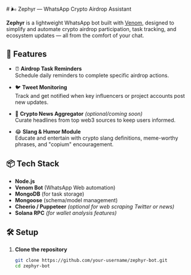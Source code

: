  # 🌬️ Zephyr — WhatsApp Crypto Airdrop Assistant

**Zephyr** is a lightweight WhatsApp bot built with [Venom](https://github.com/orkestral/venom), designed to simplify and automate crypto airdrop participation, task tracking, and ecosystem updates — all from the comfort of your chat.

## 🚀 Features

- ⏰ **Airdrop Task Reminders**  
  Schedule daily reminders to complete specific airdrop actions.

- 🐦 **Tweet Monitoring**  
  Track and get notified when key influencers or project accounts post new updates.

- 📰 **Crypto News Aggregator** *(optional/coming soon)*  
  Curate headlines from top web3 sources to keep users informed.

- 😂 **Slang & Humor Module**  
  Educate and entertain with crypto slang definitions, meme-worthy phrases, and "copium" encouragement.

## 📦 Tech Stack 

- **Node.js**
- **Venom Bot** (WhatsApp Web automation)
- **MongoDB** (for task storage)
- **Mongoose** (schema/model management)
- **Cheerio / Puppeteer** *(optional for web scraping Twitter or news)*
- **Solana RPC** *(for wallet analysis features)*

## 🛠️ Setup

1. **Clone the repository**
   ```bash
   git clone https://github.com/your-username/zephyr-bot.git
   cd zephyr-bot
 
